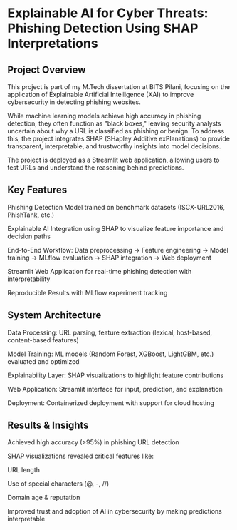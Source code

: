 # Explainable AI for Cyber Threats: Phishing Detection Using SHAP Interpretations

## Project Overview

This project is part of my M.Tech dissertation at BITS Pilani, focusing on the application of Explainable Artificial Intelligence (XAI) to improve cybersecurity in detecting phishing websites.

While machine learning models achieve high accuracy in phishing detection, they often function as "black boxes," leaving security analysts uncertain about why a URL is classified as phishing or benign. To address this, the project integrates SHAP (SHapley Additive exPlanations) to provide transparent, interpretable, and trustworthy insights into model decisions.

The project is deployed as a Streamlit web application, allowing users to test URLs and understand the reasoning behind predictions.

## Key Features

Phishing Detection Model trained on benchmark datasets (ISCX-URL2016, PhishTank, etc.)

Explainable AI Integration using SHAP to visualize feature importance and decision paths

End-to-End Workflow: Data preprocessing → Feature engineering → Model training → MLflow evaluation → SHAP integration → Web deployment

Streamlit Web Application for real-time phishing detection with interpretability

Reproducible Results with MLflow experiment tracking

## System Architecture

Data Processing: URL parsing, feature extraction (lexical, host-based, content-based features)

Model Training: ML models (Random Forest, XGBoost, LightGBM, etc.) evaluated and optimized

Explainability Layer: SHAP visualizations to highlight feature contributions

Web Application: Streamlit interface for input, prediction, and explanation

Deployment: Containerized deployment with support for cloud hosting

## Results & Insights

Achieved high accuracy (>95%) in phishing URL detection

SHAP visualizations revealed critical features like:

URL length

Use of special characters (@, -, //)

Domain age & reputation

Improved trust and adoption of AI in cybersecurity by making predictions interpretable

